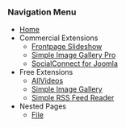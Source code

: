 ### Navigation Menu

* [Home](pages/index.md)
* Commercial Extensions
    * [Frontpage Slideshow](pages/fpss.md)
    * [Simple Image Gallery Pro](pages/sigpro.md)
    * [SocialConnect for Joomla](pages/socialconnect.md)
* Free Extensions
    * [AllVideos](pages/allvideos.md)
    * [Simple Image Gallery](pages/sig.md)
    * [Simple RSS Feed Reader](pages/srfr.md)
* Nested Pages
    * [File](pages/category/file.md)
